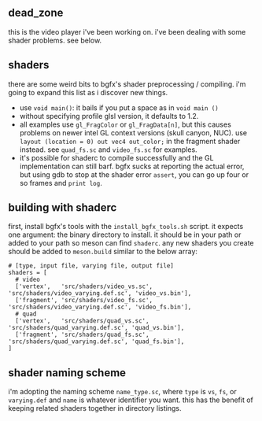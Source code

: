 ## dead_zone

this is the video player i've been working on. i've been dealing with some shader problems. see below.

## shaders

there are some weird bits to bgfx's shader preprocessing / compiling. i'm going to expand this list as i discover new things.

- use `void main()`: it bails if you put a space as in `void main ()`
- without specifying profile glsl version, it defaults to 1.2. 
- all examples use `gl_FragColor` or `gl_FragData[n]`, but this causes problems on newer intel GL context versions (skull canyon, NUC). use `layout (location = 0) out vec4 out_color;` in the fragment shader instead. see `quad_fs.sc` and `video_fs.sc` for examples.
- it's possible for shaderc to compile successfully and the GL implementation can still barf. bgfx sucks at reporting the actual error, but using gdb to stop at the shader error `assert`, you can go up four or so frames and `print log`. 

## building with shaderc
first, install bgfx's tools with the `install_bgfx_tools.sh` script. it expects one argument: the binary directory to install. it should be in your path or added to your path so meson can find `shaderc`. any new shaders you create should be added to `meson.build` similar to the below array:

    # [type, input file, varying file, output file]
    shaders = [
      # video
      ['vertex',   'src/shaders/video_vs.sc', 'src/shaders/video_varying.def.sc', 'video_vs.bin'],
      ['fragment', 'src/shaders/video_fs.sc', 'src/shaders/video_varying.def.sc', 'video_fs.bin'],
      # quad
      ['vertex',   'src/shaders/quad_vs.sc', 'src/shaders/quad_varying.def.sc', 'quad_vs.bin'],
      ['fragment', 'src/shaders/quad_fs.sc', 'src/shaders/quad_varying.def.sc', 'quad_fs.bin'],
    ]


## shader naming scheme

i'm adopting the naming scheme `name_type.sc`, where `type` is `vs`, `fs`, or `varying.def` and `name` is whatever identifier you want. this has the benefit of keeping related shaders together in directory listings.
